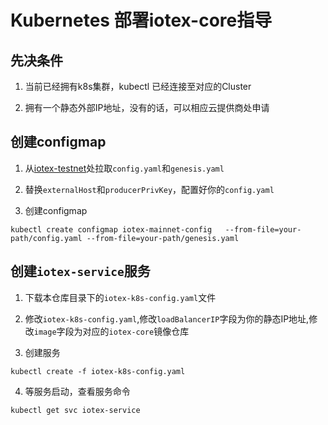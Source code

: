 # Kubernetes 部署iotex-core指导
## 先决条件
1. 当前已经拥有k8s集群，kubectl 已经连接至对应的Cluster

2. 拥有一个静态外部IP地址，没有的话，可以相应云提供商处申请

## 创建configmap
1. 从[iotex-testnet](https://github.com/iotexproject/iotex-testnet)处拉取`config.yaml`和`genesis.yaml`

2. 替换`externalHost`和`producerPrivKey`，配置好你的`config.yaml`

3. 创建configmap  
```
kubectl create configmap iotex-mainnet-config	--from-file=your-path/config.yaml --from-file=your-path/genesis.yaml
```

## 创建`iotex-service`服务

1. 下载本仓库目录下的`iotex-k8s-config.yaml`文件

2. 修改`iotex-k8s-config.yaml`,修改`loadBalancerIP`字段为你的静态IP地址,修改`image`字段为对应的`iotex-core`镜像仓库

3. 创建服务
```
kubectl create -f iotex-k8s-config.yaml
```

4. 等服务启动，查看服务命令
```
kubectl get svc iotex-service
```

